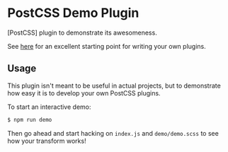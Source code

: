 # PostCSS Demo Plugin

[PostCSS] plugin to demonstrate its awesomeness.

See [here](https://github.com/postcss/postcss-plugin-boilerplate) for an excellent starting point for writing your own plugins.

## Usage

This plugin isn't meant to be useful in actual projects, but to demonstrate how easy it is to develop your own PostCSS plugins.

To start an interactive demo:

```js
$ npm run demo
```

Then go ahead and start hacking on `index.js` and `demo/demo.scss` to see how your transform works!